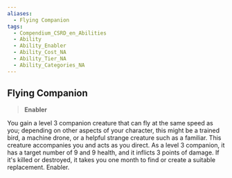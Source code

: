 ```yaml
---
aliases:
  - Flying Companion
tags:
  - Compendium_CSRD_en_Abilities
  - Ability
  - Ability_Enabler
  - Ability_Cost_NA
  - Ability_Tier_NA
  - Ability_Categories_NA
---
```

  
    
## Flying Companion    
>**Enabler**  
    
You gain a level 3 companion creature that can fly at the same speed as you; depending on other aspects of your character, this might be a trained bird, a machine drone, or a helpful strange creature such as a familiar. This creature accompanies you and acts as you direct. As a level 3 companion, it has a target number of 9 and 9 health, and it inflicts 3 points of damage. If it's killed or destroyed, it takes you one month to find or create a suitable replacement. Enabler.